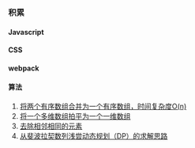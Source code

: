 ### 积累
#### Javascript
#### CSS
#### webpack
#### 算法
1. [将两个有序数组合并为一个有序数组，时间复杂度O(n)](https://github.com/Moriarty02/blog/issues/1)
2. [将一个多维数组拍平为一个一维数组](https://github.com/Moriarty02/blog/issues/2)
3. [去除相邻相同的元素](https://github.com/Moriarty02/blog/issues/3)
4. [从斐波拉契数列浅尝动态规划（DP）的求解思路 ](https://github.com/Moriarty02/blog/issues/4)